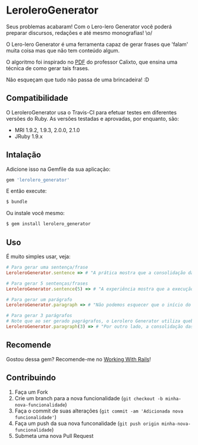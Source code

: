 # LeroleroGenerator

Seus problemas acabaram! Com o Lero-lero Generator você poderá preparar discursos, redações e até mesmo monografias! \o/

O Lero-lero Generator é uma ferramenta capaz de gerar frases que 'falam' muita coisa mas que não tem conteúdo algum.

O algoritmo foi inspirado no [PDF](http://www.calixto.com.br/textos/embromation.pdf) do professor Calixto, que ensina uma técnica de como gerar tais frases.

Não esqueçam que tudo não passa de uma brincadeira! :D

## Compatibilidade

O LeroleroGenerator usa o Travis-CI para efetuar testes em diferentes versões do Ruby. As versões testadas e aprovadas, por enquanto, são:

* MRI 1.9.2, 1.9.3, 2.0.0, 2.1.0
* JRuby 1.9.x

## Intalação

Adicione isso na Gemfile da sua aplicação:

```ruby
gem 'lerolero_generator'
```

E então execute:

```ruby
$ bundle
```

Ou instale você mesmo:

```ruby
$ gem install lerolero_generator
```

## Uso

É muito simples usar, veja:

```ruby
# Para gerar uma sentença/frase
LeroleroGenerator.sentence => # "A prática mostra que a consolidação das estruturas exige precisão e definição das atitudes e das atribuições da diretoria."

# Para gerar 5 sentenças/frases
LeroleroGenerator.sentence(5) => # "A experiência mostra que a execução deste projeto nos obriga à análise das condições apropriadas para os negócios. Nunca é demais insistir que a complexidade dos estudos efetuados facilita a definição do nosso sistema de formação de quadros. Não podemos esquecer que a expansão de nossa atividade auxilia a preparação e a estruturação das nossas opções de desenvolvimento futuro. Caros colegas o desenvolvimento de formas distintas de atuação contribui para a correta determinação das formas de ação. A experiência mostra que a atual estrutura de organização cumpre um papel essencial na formulação das opções básicas para o sucesso do programa."

# Para gerar um parágrafo
LeroleroGenerator.paragraph => # "Não podemos esquecer que o início do programa de formação de atitudes auxilia a preparação e a estruturação das nossas metas financeiras e administrativas. Assim mesmo, a análise dos diversos resultados facilita a definição das opções básicas para o sucesso do programa. É fundamental ressaltar que o desenvolvimento de formas distintas de atuação contribui para a correta determinação das formas de ação. Por outro lado, a análise dos diversos resultados auxilia a preparação e a estruturação das novas proposições"

# Para gerar 3 parágrafos
# Note que ao ser gerado pagrágrafos, o Lerolero Generator utiliza quebras de linha \n\n entre os parágrafos.
LeroleroGenerator.paragraph(3) => # "Por outro lado, a consolidação das estruturas assume importantes posições na definição das nossas opções de desenvolvimento futuro. A prática mostra que o novo modelo estrutural aqui preconizado acarreta um processo de reformulação das nossas metas financeiras e administrativas. Não podemos esquecer que a consolidação das estruturas prejudica a percepção da importância dos conceitos de participação geral. Assim mesmo, a atual estrutura de organização facilita a definição do nosso sistema de formação de quadros. A experiência mostra que a consolidação das estruturas oferece uma boa oportunidade de verificação das condições apropriadas para os negócios.\n\nO incentivo ao avanço tecnológico, assim como a consolidação das estruturas auxilia a preparação e a estruturação das opções básicas para o sucesso do programa. A prática mostra que o início do programa de formação de atitudes facilita a definição das nossas opções de desenvolvimento futuro. A experiência mostra que o novo modelo estrutural aqui preconizado acarreta um processo de reformulação do nosso sistema de formação de quadros.\n\nAssim mesmo, a constante divulgação das informações oferece uma boa oportunidade de verificação das formas de ação. É fundamental ressaltar que a análise dos diversos resultados nos obriga à análise das atitudes e das atribuições da diretoria."
```

## Recomende

Gostou dessa gem? Recomende-me no [Working With Rails](http://www.workingwithrails.com/people/148426)!

## Contribuindo

1. Faça um Fork
2. Crie um branch para a nova funcionalidade (`git checkout -b minha-nova-funcionalidade`)
3. Faça o commit de suas alterações  (`git commit -am 'Adicionada nova funcionalidade'`)
4. Faça um push da sua nova funconalidade (`git push origin minha-nova-funcionalidade`)
5. Submeta uma nova Pull Request
